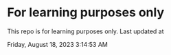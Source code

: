 # For learning purposes only
This repo is for learning purposes only.
Last updated at

Friday, August 18, 2023 3:14:53 AM

